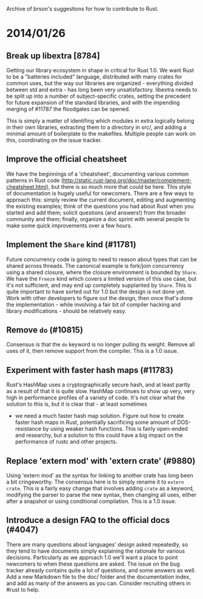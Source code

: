 Archive of brson's suggestions for how to contribute to Rust.

# 2014/01/26

## Break up libextra [8784]

Getting our library ecosystem in shape in critical for Rust 1.0. We want 
Rust to be a "batteries included" language, distributed with many crates 
for common uses, but the way our libraries are organized - everything 
divided between std and extra - has long been very unsatisfactory. 
libextra needs to be split up into a number of subject-specific crates, 
setting the precedent for future expansion of the standard libraries, 
and with the impending merging of #11787 the floodgates can be opened.

This is simply a matter of identifing which modules in extra logically 
belong in their own libraries, extracting them to a directory in src/, 
and adding a minimal amount of boilerplate to the makefiles. Multiple 
people can work on this, coordinating on the issue tracker.

## Improve the official cheatsheet

We have the beginnings of a 'cheatsheet', documenting various common 
patterns in Rust code 
(http://static.rust-lang.org/doc/master/complement-cheatsheet.html), but 
there is so much more that could be here. This style of documentation is 
hugely useful for newcomers. There are a few ways to approach this: 
simply review the current document, editing and augmenting the existing 
examples; think of the questions you had about Rust when you started and 
add them; solicit questions (and answers!) from the broader community 
and them; finally, organize a doc sprint with several people to make 
some quick improvements over a few hours.

## Implement the `Share` kind (#11781)

Future concurrency code is going to need to reason about types that can 
be shared across threads. The canonical example is fork/join concurrency 
using a shared closure, where the closure environment is bounded by 
`Share`. We have the `Freeze` kind which covers a limited version of 
this use case, but it's not sufficient, and may end up completely 
supplanted by `Share`. This is quite important to have sorted out for 
1.0 but the design is not done yet. Work with other developers to figure 
out the design, then once that's done the implementation - while 
involving a fair bit of compiler hacking and library modifications - 
should be relatively easy.

## Remove `do` (#10815)

Consensus is that the `do` keyword is no longer pulling its weight. 
Remove all uses of it, then remove support from the compiler. This is a 
1.0 issue.

## Experiment with faster hash maps (#11783)

Rust's HashMap uses a cryptographically secure hash, and at least partly 
as a result of that it is quite slow. HashMap continues to show up very, 
very high in performance profiles of a variety of code. It's not clear 
what the solution to this is, but it is clear that - at least sometimes 
- we need a much faster hash map solution. Figure out how to create 
faster hash maps in Rust, potentially sacrificing some amount of 
DOS-resistance by using weaker hash functions. This is fairly open-ended 
and researchy, but a solution to this could have a big impact on the 
performance of rustc and other projects.

## Replace 'extern mod' with 'extern crate' (#9880)

Using 'extern mod' as the syntax for linking to another crate has long 
been a bit cringeworthy. The consensus here is to simply rename it to 
`extern crate`. This is a fairly easy change that involves adding 
`crate` as a keyword, modifying the parser to parse the new syntax, then 
changing all uses, either after a snapshot or using conditional 
compilation. This is a 1.0 issue.

## Introduce a design FAQ to the official docs (#4047)

There are many questions about languages' design asked repeatedly, so 
they tend to have documents simply explaining the rationale for various 
decisions. Particularly as we approach 1.0 we'll want a place to point 
newcomers to when these questions are asked. The issue on the bug 
tracker already contains quite a lot of questions, and some answers as 
well. Add a new Markdown file to the doc/ folder and the documentation 
index, and add as many of the answers as you can. Consider recruiting 
others in #rust to help.